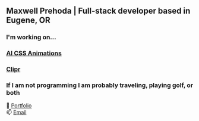 ## Maxwell Prehoda | Full-stack developer based in Eugene, OR
### I'm working on...
### [AI CSS Animations](https://www.aicssanimations.com/)
### [Clipr](https://clipr.pro/)
### If I am not programming I am probably traveling, playing golf, or both
🧑 [Portfolio](https://maxprehoda.info) <br>
📫 [Email](mailto:maxprehoda@gmail.com) <br>

<!--
**MaxPrehoda/MaxPrehoda** is a ✨ _special_ ✨ repository because its `README.md` (this file) appears on your GitHub profile.


